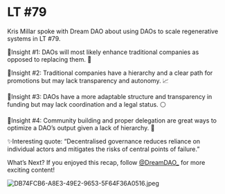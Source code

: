 # LT #79

Kris Millar spoke with Dream DAO about using DAOs to scale regenerative systems in LT #79. 

🧠Insight #1: DAOs will most likely enhance traditional companies as opposed to replacing them. 📣

🧠Insight #2: Traditional companies have a hierarchy and a clear path for promotions but may lack transparency and autonomy. 📈

🧠Insight #3: DAOs have a more adaptable structure and transparency in funding but may lack coordination and a legal status. ⚪️

🧠Insight #4: Community building and proper delegation are great ways to optimize a DAO’s output given a lack of hierarchy. 💚

✨Interesting quote: “Decentralised governance reduces reliance on individual actors
and mitigates the risks of central points of failure.” 

What’s Next?
If you enjoyed this recap, follow
[@DreamDAO_](https://twitter.com/DreamDAO_)
for more exciting content!

![DB74FCB6-A8E3-49E2-9653-5F64F36A0516.jpeg](LT%20#79%201cad7769a02e447ab0d6bc5b5b60dbe2/DB74FCB6-A8E3-49E2-9653-5F64F36A0516.jpeg)